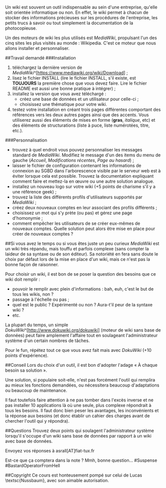 Un wiki est souvent un outil indispensable au sein d'une entreprise, qu'elle soit orientée informatique ou non.
En effet, le wiki permet à chacun de stocker des informations précieuses sur les procédures de l'entreprise, les petits trucs à savoir ou tout simplement la documentation de la photocopieuse.

Un des moteurs de wiki les plus utilisés est *MediaWiki*, propulsant l'un des cinq sites les plus visités au monde : Wikipedia.
C'est ce moteur que nous allons installer et personnaliser.

##Travail demandé
###Installation
1. téléchargez la dernière version de *MediaWiki*^[<https://www.mediawiki.org/wiki/Download>] ;
2. lisez le fichier INSTALL
(lire le fichier INSTALL, s'il existe, est **TOUJOURS** la première chose que vous devez faire. Lire le fichier README est aussi une bonne pratique à intégrer) ;
3. installez la version que vous avez téléchargé :
    * créez une base de données et un utilisateur pour celle-ci ;
    * choisissez une thématique pour votre wiki.
4. testez votre installation en créant trois pages différentes comportant des références vers les deux autres pages ainsi que des accents.
Vous utiliserez aussi des éléments de mises en forme (**gras**, *italique*, etc) et des éléments de structurations (liste à puce, liste numérotées, titre, etc.).

###Personnalisation
* trouvez à quel endroit vous pouvez personnaliser les messages standard de *MediaWiki*. Modifiez le message d'un des items du menu de gauche (*Accueil*, *Modifications récentes*, *Page au hasard*) ;
* laisser le fichier de configuration contenant les informations de connexion au SGBD dans l'arborescence visible par le serveur web est à éviter lorsque cela est possible.
Trouvez la documentation expliquant comment faire et mettez-la en œuvre ou une autre solution analogue.
* installez un nouveau logo sur votre wiki (+5 points de charisme s'il y a une référence geek) ;
* trouvez la liste des différents profils d'utilisateurs supportés par *MediaWiki* ;
* créez deux nouveaux comptes en leur associant des profils différents ;
* choisissez un mot qui s'y prète (ou pas) et gérez une page d'homonymie ;
* comment empêcher les utilisateurs de se créer eux-mêmes de nouveaux comptes. Quelle solution peut alors être mise en place pour créer de nouveaux comptes ?

##Si vous avez le temps ou si vous êtes juste un peu curieux
*MediaWiki* est un wiki très répandu, mais touffu et parfois complexe (sans compter la laideur de sa syntaxe ou de son éditeur).
Sa notoriété en fera sans doute le choix par défaut lors de la mise en place d'un wiki, mais ce n'est pas la bonne façon de raisonner.

Pour choisir un wiki, il est bon de se poser la question des besoins que ce wiki doit remplir :

* pouvoir le remplir avec plein d'informations : bah, euh, c'est le but de tous les wikis, non ?
* passage à l'échelle ou pas ;
* quel est le public ? Expérimenté ou non ? Aura-t'il peur de la syntaxe wiki ?
* etc.

La plupart du temps, un simple *DokuWiki*^[<http://www.dokuwiki.org/dokuwiki>] (moteur de wiki sans base de données) peut faire amplement l'affaire tout en soulageant l'administrateur système d'un certain nombres de tâches.

Pour le fun, répétez tout ce que vous avez fait mais avec *DokuWiki* (+10 points d'expérience).


##Conseil
Lors du choix d'un outil, il est bon d'adopter l'adage « À chaque besoin sa solution ».

Une solution, si populaire soit-elle, n'est pas forcément l'outil qui remplira au mieux les fonctions demandées, ou nécessitera beaucoup d'adaptations ou beaucoup de maintenance.

Il faut toutefois faire attention à ne pas tomber dans l'excès inverse et ne pas installer 10 applications là où une seule, plus complexe répondrait à tous les besoins.
Il faut donc bien peser les avantages, les inconvénients et la réponse aux besoins (et donc établir un cahier des charges avant de chercher l'outil qui y répondra).

##Questions
Trouvez deux points qui soulagent l'administrateur système lorsqu'il s'occupe d'un wiki sans base de données par rapport à un wiki avec base de données.

Envoyez vos réponses à asrall[AT]fiat-tux.fr

Est-ce que ça comptera dans la note ? Mmh, bonne question… #Suspense #BastardOperatorFromHell

##Copyright
Ce cours est honteusement pompé sur celui de Lucas \textsc{Nussbaum}, avec son aimable autorisation.
